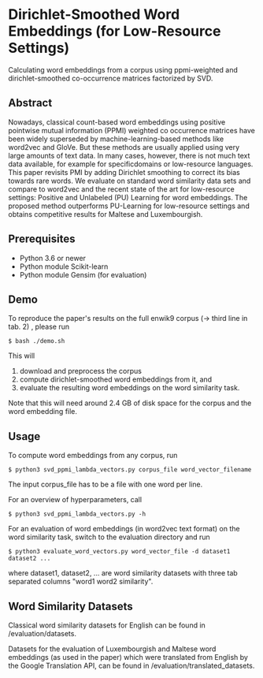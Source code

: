 # Dirichlet-Smoothed Word Embeddings (for Low-Resource Settings)

Calculating word embeddings from a corpus using ppmi-weighted and dirichlet-smoothed co-occurrence matrices factorized by SVD.

## Abstract

Nowadays, classical count-based word embeddings using positive pointwise mutual information (PPMI) weighted co occurrence matrices have been widely superseded by machine-learning-based methods like word2vec and GloVe. But these methods are usually applied using very large amounts of text data. In many cases, however, there is not much text data available, for example for specificdomains or low-resource languages. This paper revisits PMI by adding Dirichlet smoothing to correct its bias towards rare words. We evaluate on standard word similarity data sets and compare to word2vec and the recent state of the art for low-resource settings: Positive and Unlabeled (PU) Learning for word embeddings. The proposed method outperforms PU-Learning for low-resource settings and obtains competitive results for Maltese and Luxembourgish.

## Prerequisites

* Python 3.6 or newer
* Python module Scikit-learn
* Python module Gensim (for evaluation)

## Demo

To reproduce the paper's results on the full enwik9 corpus (-> third line in tab. 2) , please run

```
$ bash ./demo.sh
```

This will 

1. download and preprocess the corpus
2. compute dirichlet-smoothed word embeddings from it, and
3. evaluate the resulting word embeddings on the word similarity task.

Note that this will need around 2.4 GB of disk space for the corpus and the word embedding file.

## Usage

To compute word embeddings from any corpus, run

```
$ python3 svd_ppmi_lambda_vectors.py corpus_file word_vector_filename
```

The input corpus_file has to be a file with one word per line.

For an overview of hyperparameters, call

```
$ python3 svd_ppmi_lambda_vectors.py -h
```

For an evaluation of word embeddings (in word2vec text format) on the word similarity task, switch to the evaluation directory and run

```
$ python3 evaluate_word_vectors.py word_vector_file -d dataset1 dataset2 ...
```

where dataset1, dataset2, ... are word similarity datasets with three tab separated columns "word1 word2 similarity".

## Word Similarity Datasets

Classical word similarity datasets for English can be found in /evaluation/datasets.

Datasets for the evaluation of Luxembourgish and Maltese word embeddings (as used in the paper) which were translated from English by the Google Translation API, can be found in /evaluation/translated_datasets.
